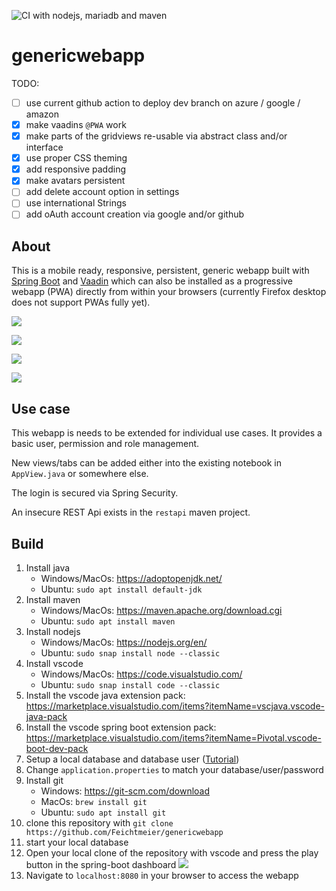 ![CI with nodejs, mariadb and maven](https://github.com/Feichtmeier/genericwebapp/workflows/CI%20with%20nodejs,%20mariadb%20and%20maven/badge.svg?branch=master)

# genericwebapp

TODO:

- [ ] use current github action to deploy dev branch on azure / google / amazon
- [X] make vaadins `@PWA` work
- [X] make parts of the gridviews re-usable via abstract class and/or interface
- [X] use proper CSS theming
- [X] add responsive padding
- [X] make avatars persistent
- [ ] add delete account option in settings
- [ ] use international Strings
- [ ] add oAuth account creation via google and/or github

## About

This is a mobile ready, responsive, persistent, generic webapp built with [Spring Boot](https://github.com/spring-projects/spring-boot) and [Vaadin](https://github.com/vaadin/) which can also be installed as a progressive webapp (PWA) directly from within your browsers (currently Firefox desktop does not support PWAs fully yet).

![](showcaseassets/mobile.gif)

![](showcaseassets/desktop.gif)

![](showcaseassets/pwa_01.gif)

![](showcaseassets/pwa_02.gif)

## Use case

This webapp is needs to be extended for individual use cases. It provides a basic user, permission and role management.

New views/tabs can be added either into the existing notebook in `AppView.java` or somewhere else.

The login is secured via Spring Security.

An insecure REST Api exists in the `restapi` maven project.

## Build

1. Install java
   * Windows/MacOs: https://adoptopenjdk.net/
   * Ubuntu: `sudo apt install default-jdk`
2. Install maven
   * Windows/MacOs: https://maven.apache.org/download.cgi
   * Ubuntu: `sudo apt install maven`
3. Install nodejs
   * Windows/MacOs: https://nodejs.org/en/
   * Ubuntu: `sudo snap install node --classic`
4. Install vscode
   * Windows/MacOs: https://code.visualstudio.com/
   * Ubuntu: `sudo snap install code --classic`
5. Install the vscode java extension pack: https://marketplace.visualstudio.com/items?itemName=vscjava.vscode-java-pack
6. Install the vscode spring boot extension pack: https://marketplace.visualstudio.com/items?itemName=Pivotal.vscode-boot-dev-pack
7. Setup a local database and database user ([Tutorial](https://github.com/hs-duesseldorf/se2rest#2-database))
8. Change `application.properties` to match your database/user/password
9. Install git
   * Windows: https://git-scm.com/download
   * MacOs: `brew install git`
   * Ubuntu: `sudo apt install git`
10. clone this repository with `git clone https://github.com/Feichtmeier/genericwebapp`
11. start your local database
12. Open your local clone of the repository with vscode and press the play button in the spring-boot dashboard
    ![](showcaseassets/start.gif)
13. Navigate to `localhost:8080` in your browser to access the webapp
